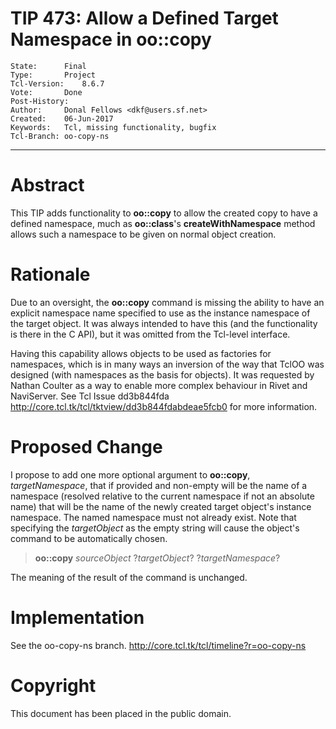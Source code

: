 # TIP 473: Allow a Defined Target Namespace in oo::copy
	State:		Final
	Type:		Project
	Tcl-Version:	8.6.7
	Vote:		Done
	Post-History:	
	Author:		Donal Fellows <dkf@users.sf.net>
	Created:	06-Jun-2017
	Keywords:	Tcl, missing functionality, bugfix
	Tcl-Branch:	oo-copy-ns
-----

# Abstract

This TIP adds functionality to **oo::copy** to allow the created copy to
have a defined namespace, much as **oo::class**'s **createWithNamespace**
method allows such a namespace to be given on normal object creation.

# Rationale

Due to an oversight, the **oo::copy** command is missing the ability to have
an explicit namespace name specified to use as the instance namespace of the
target object. It was always intended to have this \(and the functionality is
there in the C API\), but it was omitted from the Tcl-level interface.

Having this capability allows objects to be used as factories for namespaces,
which is in many ways an inversion of the way that TclOO was designed \(with
namespaces as the basis for objects\). It was requested by Nathan Coulter as a
way to enable more complex behaviour in Rivet and NaviServer. See Tcl Issue
dd3b844fda <http://core.tcl.tk/tcl/tktview/dd3b844fdabdeae5fcb0>  for more
information.

# Proposed Change

I propose to add one more optional argument to **oo::copy**,
_targetNamespace_, that if provided and non-empty will be the name of a
namespace \(resolved relative to the current namespace if not an absolute name\)
that will be the name of the newly created target object's instance namespace.
The named namespace must not already exist. Note that specifying the
_targetObject_ as the empty string will cause the object's command to be
automatically chosen.

 > **oo::copy** _sourceObject_ ?_targetObject_? ?_targetNamespace_?

The meaning of the result of the command is unchanged.

# Implementation

See the oo-copy-ns branch. <http://core.tcl.tk/tcl/timeline?r=oo-copy-ns> 

# Copyright

This document has been placed in the public domain.

